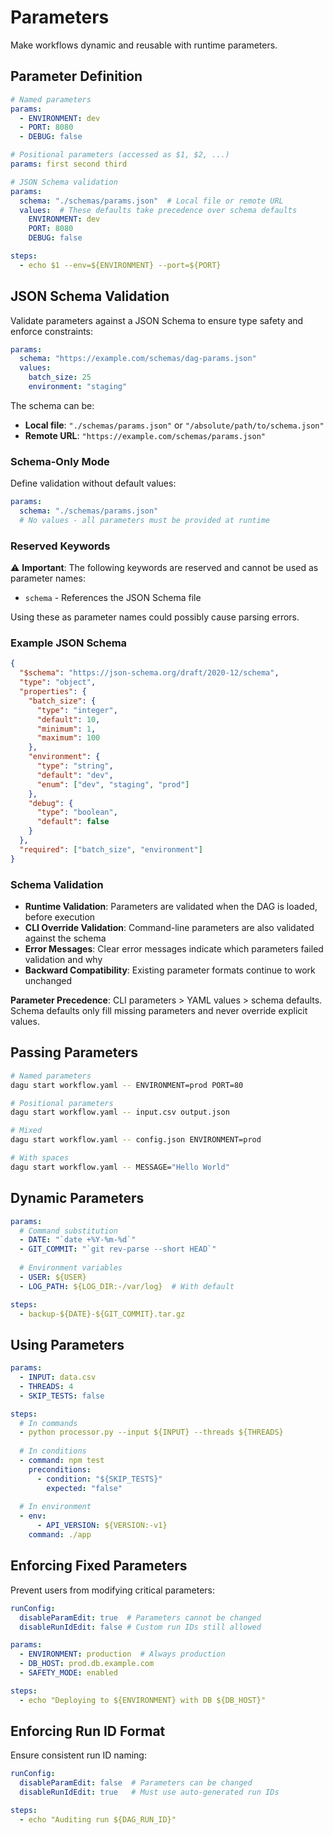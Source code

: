 # Parameters

Make workflows dynamic and reusable with runtime parameters.

## Parameter Definition

```yaml
# Named parameters
params:
  - ENVIRONMENT: dev
  - PORT: 8080
  - DEBUG: false

# Positional parameters (accessed as $1, $2, ...)
params: first second third

# JSON Schema validation
params:
  schema: "./schemas/params.json"  # Local file or remote URL
  values:  # These defaults take precedence over schema defaults
    ENVIRONMENT: dev
    PORT: 8080
    DEBUG: false

steps:
  - echo $1 --env=${ENVIRONMENT} --port=${PORT}
```

## JSON Schema Validation

Validate parameters against a JSON Schema to ensure type safety and enforce constraints:

```yaml
params:
  schema: "https://example.com/schemas/dag-params.json"
  values:
    batch_size: 25
    environment: "staging"
```

The schema can be:
- **Local file**: `"./schemas/params.json"` or `"/absolute/path/to/schema.json"`
- **Remote URL**: `"https://example.com/schemas/params.json"`

### Schema-Only Mode

Define validation without default values:

```yaml
params:
  schema: "./schemas/params.json"
  # No values - all parameters must be provided at runtime
```

### Reserved Keywords

⚠️ **Important**: The following keywords are reserved and cannot be used as parameter names:
- `schema` - References the JSON Schema file

Using these as parameter names could possibly cause parsing errors.

### Example JSON Schema

```json
{
  "$schema": "https://json-schema.org/draft/2020-12/schema",
  "type": "object",
  "properties": {
    "batch_size": {
      "type": "integer",
      "default": 10,
      "minimum": 1,
      "maximum": 100
    },
    "environment": {
      "type": "string",
      "default": "dev",
      "enum": ["dev", "staging", "prod"]
    },
    "debug": {
      "type": "boolean",
      "default": false
    }
  },
  "required": ["batch_size", "environment"]
}
```

### Schema Validation

- **Runtime Validation**: Parameters are validated when the DAG is loaded, before execution
- **CLI Override Validation**: Command-line parameters are also validated against the schema
- **Error Messages**: Clear error messages indicate which parameters failed validation and why
- **Backward Compatibility**: Existing parameter formats continue to work unchanged

**Parameter Precedence**: CLI parameters > YAML values > schema defaults. Schema defaults only fill missing parameters and never override explicit values.

## Passing Parameters

```bash
# Named parameters
dagu start workflow.yaml -- ENVIRONMENT=prod PORT=80

# Positional parameters  
dagu start workflow.yaml -- input.csv output.json

# Mixed
dagu start workflow.yaml -- config.json ENVIRONMENT=prod

# With spaces
dagu start workflow.yaml -- MESSAGE="Hello World"
```

## Dynamic Parameters

```yaml
params:
  # Command substitution
  - DATE: "`date +%Y-%m-%d`"
  - GIT_COMMIT: "`git rev-parse --short HEAD`"
  
  # Environment variables
  - USER: ${USER}
  - LOG_PATH: ${LOG_DIR:-/var/log}  # With default

steps:
  - backup-${DATE}-${GIT_COMMIT}.tar.gz
```

## Using Parameters

```yaml
params:
  - INPUT: data.csv
  - THREADS: 4
  - SKIP_TESTS: false

steps:
  # In commands
  - python processor.py --input ${INPUT} --threads ${THREADS}
    
  # In conditions
  - command: npm test
    preconditions:
      - condition: "${SKIP_TESTS}"
        expected: "false"
        
  # In environment
  - env:
      - API_VERSION: ${VERSION:-v1}
    command: ./app
```

## Enforcing Fixed Parameters

Prevent users from modifying critical parameters:

```yaml
runConfig:
  disableParamEdit: true  # Parameters cannot be changed
  disableRunIdEdit: false # Custom run IDs still allowed

params:
  - ENVIRONMENT: production  # Always production
  - DB_HOST: prod.db.example.com
  - SAFETY_MODE: enabled

steps:
  - echo "Deploying to ${ENVIRONMENT} with DB ${DB_HOST}"
```

## Enforcing Run ID Format

Ensure consistent run ID naming:

```yaml
runConfig:
  disableParamEdit: false  # Parameters can be changed
  disableRunIdEdit: true   # Must use auto-generated run IDs

steps:
  - echo "Auditing run ${DAG_RUN_ID}"
```
